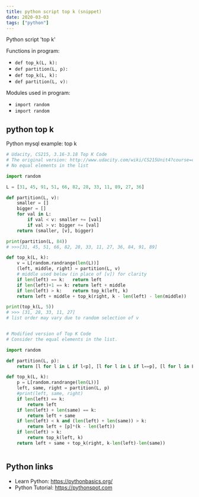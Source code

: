 ```yaml
---
title: python script top k (snippet)
date: 2020-03-03
tags: ["python"]
---
```

Python script 'top k'

Functions in program: 
* `def top_k(L, k):`
* `def partition(L, p):`
* `def top_k(L, k):`
* `def partition(L, v):`

Modules used in program: 
* `import random`
* `import random`

## python top k

Python mysql example: top k

```python
# Udacity, CS215, 3.16-3.18 Top K Code
# The original version: http://www.udacity.com/wiki/CS215Unit4?course=cs215
# No equal elements in the list

import random

L = [31, 45, 91, 51, 66, 82, 28, 33, 11, 89, 27, 36]

def partition(L, v):
    smaller = []
    bigger = []
    for val in L:
        if val < v: smaller += [val]
        if val > v: bigger += [val]
    return (smaller, [v], bigger)

print(partition(L, 84))
# >>>[31, 45, 51, 66, 82, 28, 33, 11, 27, 36, 84, 91, 89]

def top_k(L, k):
    v = L[random.randrange(len(L))]
    (left, middle, right) = partition(L, v)
    # middle used below (in place of [v]) for clarity
    if len(left) == k:   return left
    if len(left)+1 == k: return left + middle
    if len(left) > k:    return top_k(left, k)
    return left + middle + top_k(right, k - len(left) - len(middle))

print(top_k(L, 5))
# >>> [31, 28, 33, 11, 27]
# list order may vary due to random selection of v


# Modified version of Top K Code 
# Consider the equal elements in the list.

import random

def partition(L, p):
    return [l for l in L if l<p], [l for l in L if l==p], [l for l in L if l>p]

def top_k(L, k):
    p = L[random.randrange(len(L))]
    left, same, right = partition(L, p)
    #print(left, same, right)
    if len(left) == k:
        return left
    if len(left) + len(same) == k:
        return left + same
    if len(left) < k and (len(left) + len(same)) > k:
        return left + [p]*(k - len(left))
    if len(left) > k:
        return top_k(left, k)
    return left + same + top_k(right, k-len(left)-len(same))



```

## Python links

- Learn Python: https://pythonbasics.org/
- Python Tutorial: https://pythonspot.com
